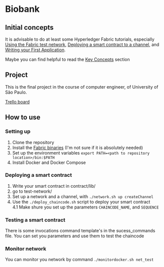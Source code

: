 # Biobank

## Initial concepts
It is advisable to do at least some Hyperledger Fabric tutorials, especially [Using the Fabric test network](https://hyperledger-fabric.readthedocs.io/en/release-2.2/test_network.html), [Deploying a smart contract to a channel](https://hyperledger-fabric.readthedocs.io/en/release-2.2/deploy_chaincode.html), and [Writing your First Application](https://hyperledger-fabric.readthedocs.io/en/release-2.2/write_first_app.html).

Maybe you can find helpful to read the [Key Concepts](https://hyperledger-fabric.readthedocs.io/en/release-2.2/key_concepts.html) section

## Project
This is the final project in the course of computer engineer, of University of São Paulo.

[Trello board](https://trello.com/b/lbII1kRk/amazonas-40)


## How to use
### Setting up 
1. Clone the repository
2. Install the [Fabric binaries](https://hyperledger-fabric.readthedocs.io/en/release-2.2/install.html) (I'm not sure if it is absolutely needed)
3. Set up the environment variables `export PATH=<path to repository location>/bin:$PATH`
4. Install Docker and Docker Compose

### Deploying a smart contract
1. Write your smart contract in contract/lib/
2. go to test-network/
3. Set up a network and a channel, with `./network.sh up createChannel`
4. Use the `./deploy_chaincode.sh` script to deploy your smart contract <br>
4.1 Make shure you set up the parameters `CHAINCODE_NAME`, and `SEQUENCE`

### Testing a smart contract
There is some invocations command template's in the sucess_commands file. You can set you parameters and use them to test the chaincode

### Monitor network
You can monitor you network by command `./monitordocker.sh net_test`
